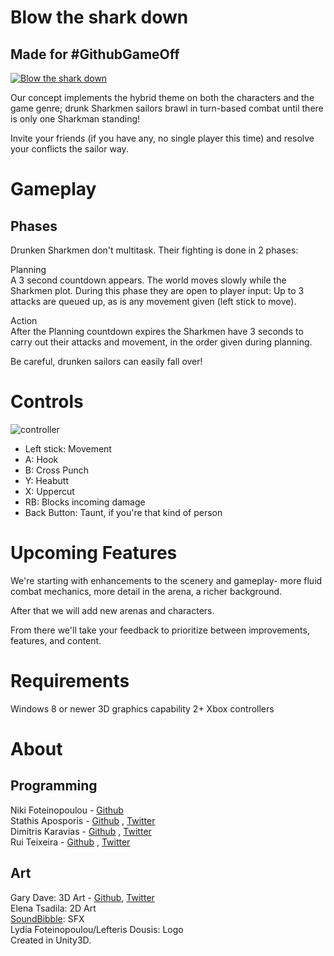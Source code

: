 # Blow the shark down
## Made for #GithubGameOff


[![Blow the shark down](https://img.youtube.com/vi/2rAY3X4mIe4/0.jpg)](https://youtu.be/2rAY3X4mIe4)

Our concept implements the hybrid theme on both the characters and the game genre; drunk Sharkmen sailors brawl in turn-based combat until there is only one Sharkman standing!  

Invite your friends (if you have any, no single player this time) and resolve your conflicts the sailor way.  

# Gameplay
## Phases
Drunken Sharkmen don't multitask. Their fighting is done in 2 phases:  

Planning  
A 3 second countdown appears. The world moves slowly while the Sharkmen plot. During this phase they are open to player input: Up to 3 attacks are queued up, as is any movement given (left stick to move).  

Action  
After the Planning countdown expires the Sharkmen have 3 seconds to carry out their attacks and movement, in the order given during planning.  

Be careful, drunken sailors can easily fall over!

# Controls
![controller](https://i.imgur.com/GUWl33s.png)
* Left stick: Movement
* A: Hook
* B: Cross Punch
* Y: Heabutt
* X: Uppercut
* RB: Blocks incoming damage
* Back Button: Taunt, if you're that kind of person

# Upcoming Features
We're starting with enhancements to the scenery and gameplay- more fluid combat mechanics, more detail in the arena, a richer background.  

After that we will add new arenas and characters.  

From there we'll take your feedback to prioritize between improvements, features, and content.  
# Requirements
Windows 8 or newer
3D graphics capability
2+ Xbox controllers

# About
## Programming
Niki Foteinopoulou - [Github](https://github.com/NickyFot)   
Stathis Aposporis - [Github](https://github.com/Roiku) , [Twitter](https://twitter.com/Roiku21)  
Dimitris Karavias - [Github](https://github.com/dkaravias) , [Twitter](https://twitter.com/KaraviasD)  
Rui Teixeira - [Github](https://github.com/takecare) , [Twitter](https://twitter.com/takecare)  

## Art
Gary Dave: 3D Art - [Github](https://github.com/GaryDave), [Twitter](https://twitter.com/polytoots)  
Elena Tsadila: 2D Art  
[SoundBibble](http://soundbible.com): SFX  
Lydia Foteinopoulou/Lefteris Dousis: Logo  
Created in Unity3D.  
